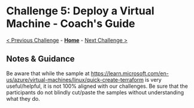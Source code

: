 # Challenge 5: Deploy a Virtual Machine - Coach's Guide

[< Previous Challenge](./Solution-04.md) - **[Home](./README.md)** - [Next Challenge >](./Solution-06.md)

## Notes & Guidance

Be aware that while the sample at https://learn.microsoft.com/en-us/azure/virtual-machines/linux/quick-create-terraform is very useful/helpful, it is not 100% aligned with our challenges. Be sure that the participants do not blindly cut/paste the samples without understanding what they do.
